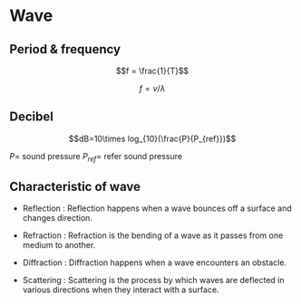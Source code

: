 # Wave
## Period & frequency
$$f = \frac{1}{T}$$

$$f = v/λ$$

## Decibel
$$dB=10\times log_{10}(\frac{P}{P_{ref}})$$

$P =$ sound pressure
$P_{ref} =$ refer sound pressure

## Characteristic of wave

* Reflection : 
Reflection happens when a wave bounces off a surface and changes direction. 

* Refraction : 
Refraction is the bending of a wave as it passes from one medium to another.

* Diffraction : 
Diffraction happens when a wave encounters an obstacle.

* Scattering : 
Scattering is the process by which waves are deflected in various directions when they interact with a surface. 